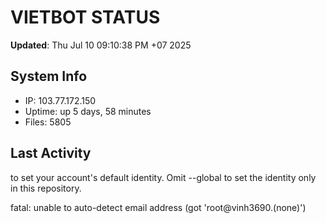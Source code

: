 # VIETBOT STATUS
**Updated**: Thu Jul 10 09:10:38 PM +07 2025

## System Info
- IP: 103.77.172.150
- Uptime: up 5 days, 58 minutes
- Files: 5805

## Last Activity

to set your account's default identity.
Omit --global to set the identity only in this repository.

fatal: unable to auto-detect email address (got 'root@vinh3690.(none)')
